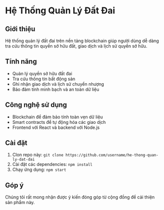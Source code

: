 # Hệ Thống Quản Lý Đất Đai

## Giới thiệu
Hệ thống quản lý đất đai trên nền tảng blockchain giúp người dùng dễ dàng tra cứu thông tin quyền sở hữu đất, giao dịch và lịch sử quyền sở hữu.

## Tính năng
- Quản lý quyền sở hữu đất đai
- Tra cứu thông tin bất động sản
- Ghi nhận giao dịch và lịch sử chuyển nhượng
- Bảo đảm tính minh bạch và an toàn dữ liệu

## Công nghệ sử dụng
- Blockchain để đảm bảo tính toàn vẹn dữ liệu
- Smart contracts để tự động hóa các giao dịch
- Frontend với React và backend với Node.js

## Cài đặt
1. Clon repo này: `git clone https://github.com/username/he-thong-quan-ly-dat-dai`
2. Cài đặt các dependencies: `npm install`
3. Chạy ứng dụng: `npm start`

## Góp ý
Chúng tôi rất mong nhận được ý kiến đóng góp từ cộng đồng để cải thiện sản phẩm này.